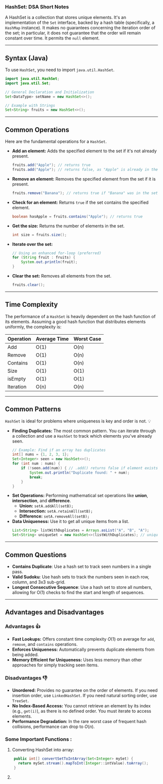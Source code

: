 ### **HashSet: DSA Short Notes**

A HashSet is a collection that stores unique elements. It's an implementation of the `Set` interface, backed by a hash table (specifically, a `HashMap` instance). It makes no guarantees concerning the iteration order of the set; in particular, it does not guarantee that the order will remain constant over time. It permits the `null` element.

-----

## **Syntax (Java)**

To use `HashSet`, you need to import `java.util.HashSet`.

```java
import java.util.HashSet;
import java.util.Set;

// General Declaration and Initialization
Set<DataType> setName = new HashSet<>();

// Example with Strings
Set<String> fruits = new HashSet<>();
```

-----

## **Common Operations**

Here are the fundamental operations for a `HashSet`.

  * **Add an element:** Adds the specified element to the set if it's not already present.
    ```java
    fruits.add("Apple"); // returns true
    fruits.add("Apple"); // returns false, as "Apple" is already in the set
    ```
  * **Remove an element:** Removes the specified element from the set if it is present.
    ```java
    fruits.remove("Banana"); // returns true if "Banana" was in the set
    ```
  * **Check for an element:** Returns `true` if the set contains the specified element.
    ```java
    boolean hasApple = fruits.contains("Apple"); // returns true
    ```
  * **Get the size:** Returns the number of elements in the set.
    ```java
    int size = fruits.size();
    ```
  * **Iterate over the set:**
    ```java
    // Using an enhanced for-loop (preferred)
    for (String fruit : fruits) {
        System.out.println(fruit);
    }
    ```
  * **Clear the set:** Removes all elements from the set.
    ```java
    fruits.clear();
    ```

-----

## **Time Complexity**

The performance of a `HashSet` is heavily dependent on the hash function of its elements. Assuming a good hash function that distributes elements uniformly, the complexity is:

| Operation | Average Time | Worst Case |
|-----------|--------------|------------|
| Add       | O(1)         | O(n)       |
| Remove    | O(1)         | O(n)       |
| Contains  | O(1)         | O(n)       |
| Size      | O(1)         | O(1)       |
| isEmpty   | O(1)         | O(1)       |
| Iteration | O(n)         | O(n)       |

-----

## **Common Patterns**

`HashSet` is ideal for problems where uniqueness is key and order is not. 💡

  * **Finding Duplicates:** The most common pattern. You can iterate through a collection and use a `HashSet` to track which elements you've already seen.
    ```java
    // Example: Find if an array has duplicates
    int[] nums = {1, 2, 3, 1};
    Set<Integer> seen = new HashSet<>();
    for (int num : nums) {
        if (!seen.add(num)) { // .add() returns false if element exists
            System.out.println("Duplicate found: " + num);
            break;
        }
    }
    ```
  * **Set Operations:** Performing mathematical set operations like **union**, **intersection**, and **difference**.
      * **Union:** `setA.addAll(setB);`
      * **Intersection:** `setA.retainAll(setB);`
      * **Difference:** `setA.removeAll(setB);`
  * **Data Uniqueness:** Use it to get all unique items from a list.
    ```java
    List<String> listWithDuplicates = Arrays.asList("A", "B", "A");
    Set<String> uniqueSet = new HashSet<>(listWithDuplicates); // uniqueSet contains {"A", "B"}
    ```

-----

## **Common Questions**

* **Contains Duplicate**: Use a hash set to track seen numbers in a single pass.
* **Valid Sudoku**: Use hash sets to track the numbers seen in each row, column, and 3x3 sub-grid.
* **Longest Consecutive Sequence**: Use a hash set to store all numbers, allowing for O(1) checks to find the start and length of sequences.

-----

## **Advantages and Disadvantages**

### **Advantages 👍**

  * **Fast Lookups:** Offers constant time complexity $O(1)$ on average for `add`, `remove`, and `contains` operations.
  * **Enforces Uniqueness:** Automatically prevents duplicate elements from being added.
  * **Memory Efficient for Uniqueness:** Uses less memory than other approaches for simply tracking seen items.

### **Disadvantages 👎**

  * **Unordered:** Provides no guarantee on the order of elements. If you need insertion order, use `LinkedHashSet`. If you need natural sorting order, use `TreeSet`.
  * **No Index-Based Access:** You cannot retrieve an element by its index (e.g., `get(i)`), as there is no defined order. You must iterate to access elements.
  * **Performance Degradation:** In the rare worst case of frequent hash collisions, performance can drop to $O(n)$.


  ### **Some Important Functions** : 

  1. Converting HashSet into array: 
  ```java
      public int[] convertSetToIntArray(Set<Integer> mySet) {
        return mySet.stream().mapToInt(Integer::intValue).toArray();
      }
  ```
  2. 
